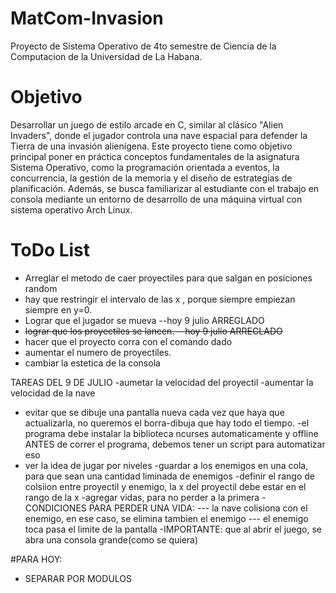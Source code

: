 # MatCom-Invasion
 Proyecto de Sistema Operativo de 4to semestre de Ciencia de la Computacion de la Universidad de La Habana.
 # Objetivo
 Desarrollar un juego de estilo arcade en C, similar al clásico "Alien Invaders", donde el jugador
 controla una nave espacial para defender la Tierra de una invasión alienígena. Este proyecto tiene
 como objetivo principal poner en práctica conceptos fundamentales de la asignatura Sistema
 Operativo, como la programación orientada a eventos, la concurrencia, la gestión de la memoria y
 el diseño de estrategias de planificación. Además, se busca familiarizar al estudiante con el trabajo
 en consola mediante un entorno de desarrollo de una máquina virtual con sistema operativo Arch
 Linux.

 
# ToDo List
- Arreglar el metodo de caer proyectiles para que salgan en posiciones random
- hay que restringir el intervalo de las x , porque siempre empiezan siempre en y=0.
- Lograr que el jugador se mueva --hoy 9 julio ARREGLADO
- ~~lograr que los proyectiles se lancen. --hoy 9 julio ARREGLADO~~
- hacer que el proyecto corra con el comando dado
- aumentar el numero de proyectiles.
- cambiar la estetica de la consola

TAREAS DEL 9 DE JULIO
-aumetar la velocidad del proyectil
-aumentar la velocidad de la nave
- evitar que se dibuje una pantalla nueva cada vez que haya que actualizarla, no queremos el borra-dibuja que hay todo el tiempo.
-el programa debe instalar la biblioteca ncurses automaticamente y offline ANTES de correr el programa, debemos tener un script para automatizar eso 
- ver la idea de jugar por niveles
-guardar a los enemigos en una cola, para que sean una cantidad liminada de enemigos
-definir el rango de colsiion entre proyectil y enemigo, la x del proyectil debe estar en el rango de la x
-agregar vidas, para no perder a la primera 
-CONDICIONES PARA PERDER UNA VIDA:
    --- la nave colisiona con el enemigo, en ese caso, se elimina tambien el enemigo
    --- el enemigo toca pasa el limite de la pantalla
-IMPORTANTE: que al abrir el juego, se abra una consola grande(como se quiera)



#PARA HOY:
- SEPARAR POR MODULOS
